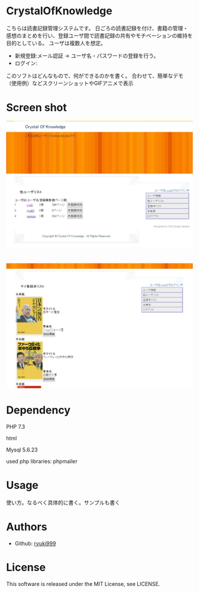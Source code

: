 # CrystalOfKnowledge
こちらは読書記録管理システムです。
日ごろの読書記録を付け、書籍の管理・感想のまとめを行い、登録ユーザ間で読書記録の共有やモチベーションの維持を目的としている。
ユーザは複数人を想定。
- 新規登録:メール認証 → ユーザ名・パスワードの登録を行う。
- ログイン:

このソフトはどんなもので、何ができるのかを書く。
合わせて、簡単なデモ（使用例）などスクリーンショットやGIFアニメで表示

# Screen shot
![read2](https://github.com/ryuki999/CrystalOfKnowledge/blob/master/img/read2.JPG)
#
![read1](https://github.com/ryuki999/CrystalOfKnowledge/blob/master/img/read1.JPG)


# Dependency
PHP 7.3

html

Mysql 5.6.23

used php libraries: phpmailer

# Usage
使い方。なるべく具体的に書く。サンプルも書く

# Authors
- Github: [ryuki999](https://github.com/ryuki999)

# License
This software is released under the MIT License, see LICENSE.
